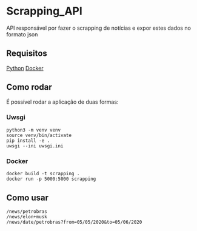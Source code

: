 
# Scrapping_API

API responsável por fazer o scrapping de notícias e expor estes dados no formato json

## Requisitos

[Python](https://www.python.org/)
[Docker](https://docs.docker.com/engine/install/ubuntu/)

  

## Como rodar

É possível rodar a aplicação de duas formas:

### Uwsgi

    python3 -m venv venv
    source venv/bin/activate
    pip install -e .
    uwsgi --ini uwsgi.ini

### Docker
    docker build -t scrapping .
    docker run -p 5000:5000 scrapping


## Como usar

    /news/petrobras
    /news/elon+musk
    /news/date/petrobras?from=05/05/2020&to=05/06/2020
    

